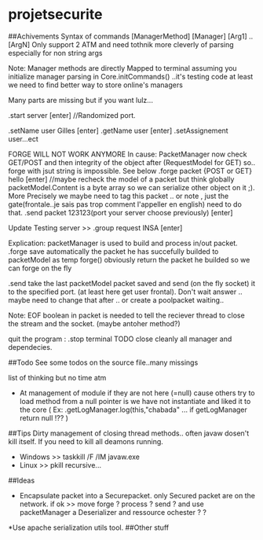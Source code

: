 # projetsecurite

##Achivements
Syntax of commands \[ManagerMethod] [Manager] \[Arg1] .. [ArgN] Only support 2 ATM and need tothnik more cleverly of parsing especially for non string args

Note: Manager methods are directly Mapped to terminal assuming you initialize manager parsing in Core.initCommands() ..it's testing code at least we need to find better way to store online's managers

Many parts are missing but if you want lulz...

.start server [enter]   //Randomized port.

.setName user Gilles [enter]
.getName user [enter]
.setAssignement user...ect

FORGE WILL NOT WORK ANYMORE
In cause: PacketManager now check GET/POST and then integrity of the object after (RequestModel for GET) so.. forge with jsut string is impossible. See below
.forge packet {POST or GET} hello [enter]  //maybe recheck the model of a packet but think globally packetModel.Content is a byte array so we can serialize other object on it ;). More Precisely we maybe need to tag this packet .. or note , just the gate(frontale..je sais pas trop comment l'appeller en english) need to do that.
.send packet 123123(port your server choose previously) [enter]

Update Testing server >> .group request INSA <port> [enter]

Explication:
packetManager is used to build and process in/out packet.
.forge save automatically the packet he has succefully builded to packetModel as temp
forge() obviously return the packet he builded so we can forge on the fly

.send take the last packetModel packet saved and send (on the fly socket) it to the specified port. (at least here get user frontal). Don't wait answer .. maybe need to change that after .. or create a poolpacket waiting..

Note: EOF boolean in packet is needed to tell the reciever thread to close the stream and the socket. (maybe antoher method?)

quit the program : .stop terminal
TODO close cleanly all manager and dependecies.

##Todo
See some todos on the source file..many missings

list of thinking but no time atm

* At management of module if they are not here (=null) cause others try to load method from a null pointer is we have not instantiate and liked it to the core ( Ex: .getLogManager.log(this,"chabada" ... if getLogManager return null !?? )

##Tips
Dirty management of closing thread methods.. often javaw dosen't kill itself. If you need to kill all deamons running.

* Windows >> taskkill /F /IM javaw.exe
* Linux >> pkill recursive...

##Ideas

* Encapsulate packet into a Securepacket. only Secured packet are on the network.
if ok >> move forge ? process ? send ? and use packetManager a Deserializer and ressource ochester ? ?

*Use apache serialization utils tool.
##Other stuff
